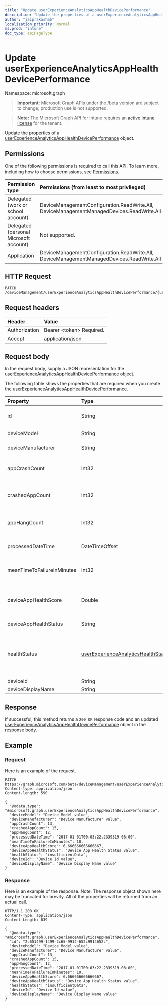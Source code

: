 ```yaml
---
title: "Update userExperienceAnalyticsAppHealthDevicePerformance"
description: "Update the properties of a userExperienceAnalyticsAppHealthDevicePerformance object."
author: "jaiprakashmb"
localization_priority: Normal
ms.prod: "intune"
doc_type: apiPageType
---
```


# Update userExperienceAnalyticsAppHealthDevicePerformance

Namespace: microsoft.graph

> **Important:** Microsoft Graph APIs under the /beta version are subject to change; production use is not supported.

> **Note:** The Microsoft Graph API for Intune requires an [active Intune license](https://go.microsoft.com/fwlink/?linkid=839381) for the tenant.

Update the properties of a [userExperienceAnalyticsAppHealthDevicePerformance](../resources/intune-devices-userexperienceanalyticsapphealthdeviceperformance.md) object.

## Permissions
One of the following permissions is required to call this API. To learn more, including how to choose permissions, see [Permissions](/graph/permissions-reference).

|Permission type|Permissions (from least to most privileged)|
|:---|:---|
|Delegated (work or school account)|DeviceManagementConfiguration.ReadWrite.All, DeviceManagementManagedDevices.ReadWrite.All|
|Delegated (personal Microsoft account)|Not supported.|
|Application|DeviceManagementConfiguration.ReadWrite.All, DeviceManagementManagedDevices.ReadWrite.All|

## HTTP Request
<!-- {
  "blockType": "ignored"
}
-->
``` http
PATCH /deviceManagement/userExperienceAnalyticsAppHealthDevicePerformance/{userExperienceAnalyticsAppHealthDevicePerformanceId}
```

## Request headers
|Header|Value|
|:---|:---|
|Authorization|Bearer &lt;token&gt; Required.|
|Accept|application/json|

## Request body
In the request body, supply a JSON representation for the [userExperienceAnalyticsAppHealthDevicePerformance](../resources/intune-devices-userexperienceanalyticsapphealthdeviceperformance.md) object.

The following table shows the properties that are required when you create the [userExperienceAnalyticsAppHealthDevicePerformance](../resources/intune-devices-userexperienceanalyticsapphealthdeviceperformance.md).

|Property|Type|Description|
|:---|:---|:---|
|id|String|The unique identifier of the user experience analytics device performance object.|
|deviceModel|String|The model name of the device.|
|deviceManufacturer|String|The manufacturer name of the device.|
|appCrashCount|Int32|The number of app crashes for the device. Valid values -2147483648 to 2147483647|
|crashedAppCount|Int32|The number of distinct app crashes for the device. Valid values -2147483648 to 2147483647|
|appHangCount|Int32|The number of app hangs for the device. Valid values -2147483648 to 2147483647|
|processedDateTime|DateTimeOffset|The date and time when the statistics were last computed.|
|meanTimeToFailureInMinutes|Int32|The mean time to failure for the device in minutes. Valid values -2147483648 to 2147483647|
|deviceAppHealthScore|Double|The app health score of the device. Valid values -1.79769313486232E+308 to 1.79769313486232E+308|
|deviceAppHealthStatus|String|The overall app health status of the device.|
|healthStatus|[userExperienceAnalyticsHealthState](../resources/intune-devices-userexperienceanalyticshealthstate.md)|The health state of the user experience analytics device. Possible values are: `unknown`, `insufficientData`, `needsAttention`, `meetingGoals`, `unknownFutureValue`.|
|deviceId|String|The id of the device.|
|deviceDisplayName|String|The name of the device.|



## Response
If successful, this method returns a `200 OK` response code and an updated [userExperienceAnalyticsAppHealthDevicePerformance](../resources/intune-devices-userexperienceanalyticsapphealthdeviceperformance.md) object in the response body.

## Example

### Request
Here is an example of the request.
``` http
PATCH https://graph.microsoft.com/beta/deviceManagement/userExperienceAnalyticsAppHealthDevicePerformance/{userExperienceAnalyticsAppHealthDevicePerformanceId}
Content-type: application/json
Content-length: 590

{
  "@odata.type": "#microsoft.graph.userExperienceAnalyticsAppHealthDevicePerformance",
  "deviceModel": "Device Model value",
  "deviceManufacturer": "Device Manufacturer value",
  "appCrashCount": 13,
  "crashedAppCount": 15,
  "appHangCount": 12,
  "processedDateTime": "2017-01-01T00:03:22.2339319-08:00",
  "meanTimeToFailureInMinutes": 10,
  "deviceAppHealthScore": 6.666666666666667,
  "deviceAppHealthStatus": "Device App Health Status value",
  "healthStatus": "insufficientData",
  "deviceId": "Device Id value",
  "deviceDisplayName": "Device Display Name value"
}
```

### Response
Here is an example of the response. Note: The response object shown here may be truncated for brevity. All of the properties will be returned from an actual call.
``` http
HTTP/1.1 200 OK
Content-Type: application/json
Content-Length: 639

{
  "@odata.type": "#microsoft.graph.userExperienceAnalyticsAppHealthDevicePerformance",
  "id": "2c651499-1499-2c65-9914-652c9914652c",
  "deviceModel": "Device Model value",
  "deviceManufacturer": "Device Manufacturer value",
  "appCrashCount": 13,
  "crashedAppCount": 15,
  "appHangCount": 12,
  "processedDateTime": "2017-01-01T00:03:22.2339319-08:00",
  "meanTimeToFailureInMinutes": 10,
  "deviceAppHealthScore": 6.666666666666667,
  "deviceAppHealthStatus": "Device App Health Status value",
  "healthStatus": "insufficientData",
  "deviceId": "Device Id value",
  "deviceDisplayName": "Device Display Name value"
}
```
